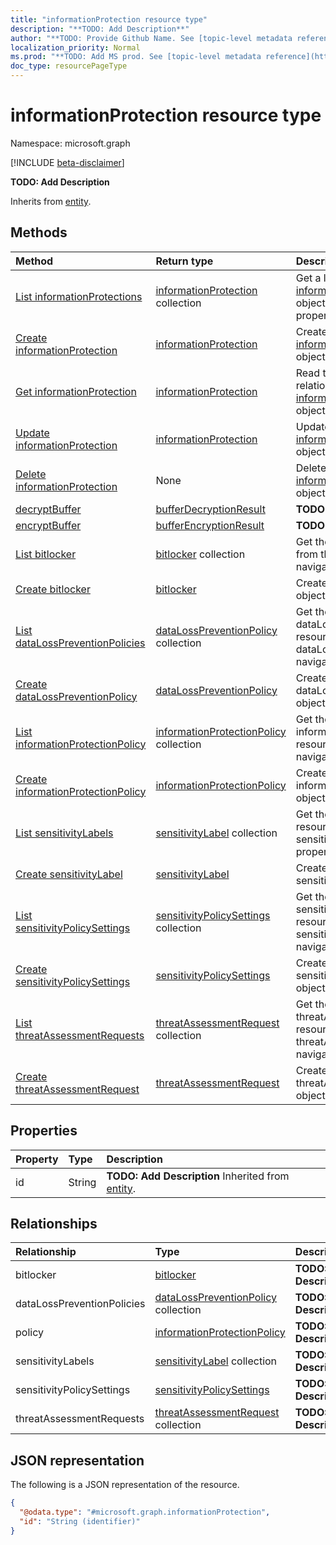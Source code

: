 ```yaml
---
title: "informationProtection resource type"
description: "**TODO: Add Description**"
author: "**TODO: Provide Github Name. See [topic-level metadata reference](https://msgo.azurewebsites.net/add/document/guidelines/metadata.html#topic-level-metadata)**"
localization_priority: Normal
ms.prod: "**TODO: Add MS prod. See [topic-level metadata reference](https://msgo.azurewebsites.net/add/document/guidelines/metadata.html#topic-level-metadata)**"
doc_type: resourcePageType
---
```


# informationProtection resource type

Namespace: microsoft.graph

[!INCLUDE [beta-disclaimer](../../includes/beta-disclaimer.md)]

**TODO: Add Description**


Inherits from [entity](../resources/entity.md).

## Methods
|Method|Return type|Description|
|:---|:---|:---|
|[List informationProtections](../api/informationprotection-list.md)|[informationProtection](../resources/informationprotection.md) collection|Get a list of the [informationProtection](../resources/informationprotection.md) objects and their properties.|
|[Create informationProtection](../api/informationprotection-create.md)|[informationProtection](../resources/informationprotection.md)|Create a new [informationProtection](../resources/informationprotection.md) object.|
|[Get informationProtection](../api/informationprotection-get.md)|[informationProtection](../resources/informationprotection.md)|Read the properties and relationships of an [informationProtection](../resources/informationprotection.md) object.|
|[Update informationProtection](../api/informationprotection-update.md)|[informationProtection](../resources/informationprotection.md)|Update the properties of an [informationProtection](../resources/informationprotection.md) object.|
|[Delete informationProtection](../api/informationprotection-delete.md)|None|Deletes an [informationProtection](../resources/informationprotection.md) object.|
|[decryptBuffer](../api/informationprotection-decryptbuffer.md)|[bufferDecryptionResult](../resources/bufferdecryptionresult.md)|**TODO: Add Description**|
|[encryptBuffer](../api/informationprotection-encryptbuffer.md)|[bufferEncryptionResult](../resources/bufferencryptionresult.md)|**TODO: Add Description**|
|[List bitlocker](../api/informationprotection-list-bitlocker.md)|[bitlocker](../resources/bitlocker.md) collection|Get the bitlocker resources from the bitlocker navigation property.|
|[Create bitlocker](../api/informationprotection-post-bitlocker.md)|[bitlocker](../resources/bitlocker.md)|Create a new bitlocker object.|
|[List dataLossPreventionPolicies](../api/informationprotection-list-datalosspreventionpolicies.md)|[dataLossPreventionPolicy](../resources/datalosspreventionpolicy.md) collection|Get the dataLossPreventionPolicy resources from the dataLossPreventionPolicies navigation property.|
|[Create dataLossPreventionPolicy](../api/informationprotection-post-datalosspreventionpolicies.md)|[dataLossPreventionPolicy](../resources/datalosspreventionpolicy.md)|Create a new dataLossPreventionPolicy object.|
|[List informationProtectionPolicy](../api/informationprotection-list-policy.md)|[informationProtectionPolicy](../resources/informationprotectionpolicy.md) collection|Get the informationProtectionPolicy resources from the policy navigation property.|
|[Create informationProtectionPolicy](../api/informationprotection-post-policy.md)|[informationProtectionPolicy](../resources/informationprotectionpolicy.md)|Create a new informationProtectionPolicy object.|
|[List sensitivityLabels](../api/informationprotection-list-sensitivitylabels.md)|[sensitivityLabel](../resources/sensitivitylabel.md) collection|Get the sensitivityLabel resources from the sensitivityLabels navigation property.|
|[Create sensitivityLabel](../api/informationprotection-post-sensitivitylabels.md)|[sensitivityLabel](../resources/sensitivitylabel.md)|Create a new sensitivityLabel object.|
|[List sensitivityPolicySettings](../api/informationprotection-list-sensitivitypolicysettings.md)|[sensitivityPolicySettings](../resources/sensitivitypolicysettings.md) collection|Get the sensitivityPolicySettings resources from the sensitivityPolicySettings navigation property.|
|[Create sensitivityPolicySettings](../api/informationprotection-post-sensitivitypolicysettings.md)|[sensitivityPolicySettings](../resources/sensitivitypolicysettings.md)|Create a new sensitivityPolicySettings object.|
|[List threatAssessmentRequests](../api/informationprotection-list-threatassessmentrequests.md)|[threatAssessmentRequest](../resources/threatassessmentrequest.md) collection|Get the threatAssessmentRequest resources from the threatAssessmentRequests navigation property.|
|[Create threatAssessmentRequest](../api/informationprotection-post-threatassessmentrequests.md)|[threatAssessmentRequest](../resources/threatassessmentrequest.md)|Create a new threatAssessmentRequest object.|

## Properties
|Property|Type|Description|
|:---|:---|:---|
|id|String|**TODO: Add Description** Inherited from [entity](../resources/entity.md).|

## Relationships
|Relationship|Type|Description|
|:---|:---|:---|
|bitlocker|[bitlocker](../resources/bitlocker.md)|**TODO: Add Description**|
|dataLossPreventionPolicies|[dataLossPreventionPolicy](../resources/datalosspreventionpolicy.md) collection|**TODO: Add Description**|
|policy|[informationProtectionPolicy](../resources/informationprotectionpolicy.md)|**TODO: Add Description**|
|sensitivityLabels|[sensitivityLabel](../resources/sensitivitylabel.md) collection|**TODO: Add Description**|
|sensitivityPolicySettings|[sensitivityPolicySettings](../resources/sensitivitypolicysettings.md)|**TODO: Add Description**|
|threatAssessmentRequests|[threatAssessmentRequest](../resources/threatassessmentrequest.md) collection|**TODO: Add Description**|

## JSON representation
The following is a JSON representation of the resource.
<!-- {
  "blockType": "resource",
  "keyProperty": "id",
  "@odata.type": "microsoft.graph.informationProtection",
  "baseType": "microsoft.graph.entity",
  "openType": false
}
-->
``` json
{
  "@odata.type": "#microsoft.graph.informationProtection",
  "id": "String (identifier)"
}
```


